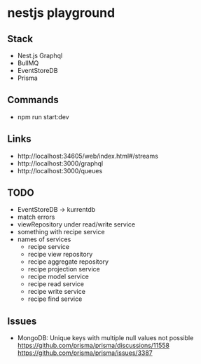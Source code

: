 # nestjs playground

## Stack

- Nest.js Graphql
- BullMQ
- EventStoreDB
- Prisma

## Commands

- npm run start:dev

## Links

- http://localhost:34605/web/index.html#/streams
- http://localhost:3000/graphql
- http://localhost:3000/queues

## TODO

- EventStoreDB -> kurrentdb
- match errors
- viewRepository under read/write service
- something with recipe service
- names of services
  - recipe service
  - recipe view repository
  - recipe aggregate repository
  - recipe projection service
  - recipe model service
  - recipe read service
  - recipe write service
  - recipe find service

## Issues

- MongoDB: Unique keys with multiple null values not possible https://github.com/prisma/prisma/discussions/11558 https://github.com/prisma/prisma/issues/3387
